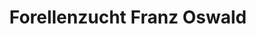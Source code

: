 ---
title: "Forellenzucht Franz Oswald"
url: /kolbermoor/forellenzucht-franz-oswald/
shop: Fisch
---